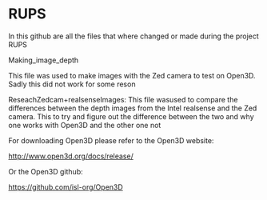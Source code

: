 # RUPS
In this github are all the files that where changed or made during the project RUPS

Making_image_depth

This file was used to make images with the Zed camera to test on Open3D.
Sadly this did not work for some reson

ReseachZedcam+realsenseImages:
This file wasused to compare the differences between the depth images from the Intel realsense and the Zed camera.
This to try and figure out the difference between the two and why one works with Open3D and the other one not

For downloading Open3D please refer to the Open3D website:

http://www.open3d.org/docs/release/

Or the Open3D github:

https://github.com/isl-org/Open3D
